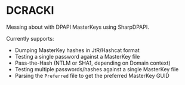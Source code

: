 # DCRACKI

Messing about with DPAPI MasterKeys using SharpDPAPI.

Currently supports:

* Dumping MasterKey hashes in JtR/Hashcat format
* Testing a single password against a MasterKey file
* Pass-the-Hash (NTLM or SHA1, depending on Domain context)
* Testing multiple passwords/hashes against a single MasterKey file
* Parsing the `Preferred` file to get the preferred MasterKey GUID
 
